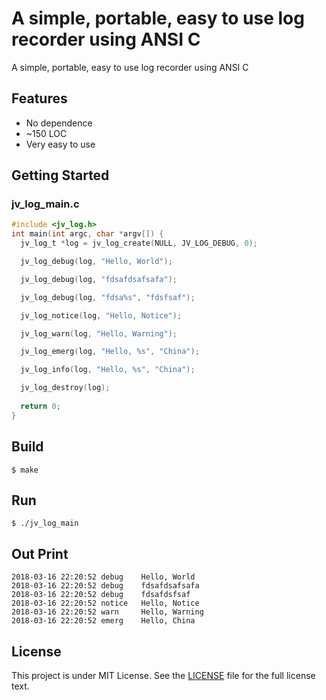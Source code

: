 # A simple, portable, easy to use log recorder using ANSI C

A simple, portable, easy to use log recorder using ANSI C

## Features

- No dependence
- ~150 LOC
- Very easy to use

## Getting Started

### jv_log_main.c

```c
#include <jv_log.h>
int main(int argc, char *argv[]) {
  jv_log_t *log = jv_log_create(NULL, JV_LOG_DEBUG, 0);

  jv_log_debug(log, "Hello, World");

  jv_log_debug(log, "fdsafdsafsafa");

  jv_log_debug(log, "fdsa%s", "fdsfsaf");

  jv_log_notice(log, "Hello, Notice");

  jv_log_warn(log, "Hello, Warning");

  jv_log_emerg(log, "Hello, %s", "China");

  jv_log_info(log, "Hello, %s", "China");

  jv_log_destroy(log);
  
  return 0;
}
```

## Build

    $ make

## Run

    $ ./jv_log_main

## Out Print

```
2018-03-16 22:20:52 debug    Hello, World
2018-03-16 22:20:52 debug    fdsafdsafsafa
2018-03-16 22:20:52 debug    fdsafdsfsaf
2018-03-16 22:20:52 notice   Hello, Notice
2018-03-16 22:20:52 warn     Hello, Warning
2018-03-16 22:20:52 emerg    Hello, China
```

## License

This project is under MIT License. See the [LICENSE](LICENSE) file for the full license text.

